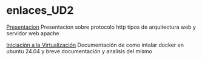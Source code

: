 # enlaces_UD2

[Presentacion](https://github.com/JosecarlosGlr/Presentacion)
Presentacion sobre protocolo http tipos de arquitectura web y servidor web apache

[Iniciación a la Virtualización](https://github.com/JosecarlosGlr/Practica-Iniciaci-nVirtualizaci-n)
Documentación de como intalar docker en ubuntu 24.04 y breve documentación y analisis del mismo
